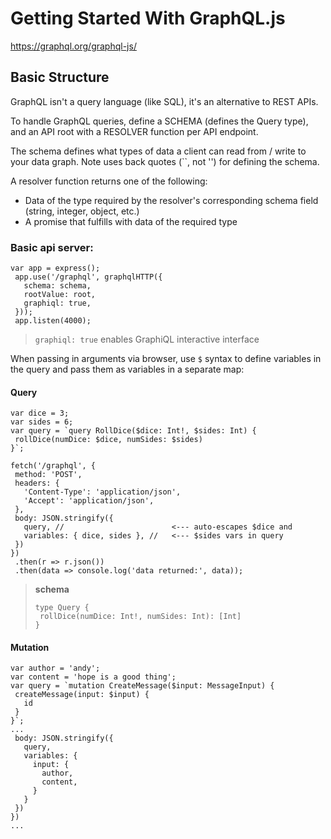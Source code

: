 # Getting Started With GraphQL.js
https://graphql.org/graphql-js/

## Basic Structure
GraphQL isn't a query language (like SQL), it's an alternative to REST APIs.

To handle GraphQL queries, define a SCHEMA (defines the Query type),  and an API root with a RESOLVER function per API endpoint.

The schema defines what types of data a client can read from / write to your data graph.
Note uses back quotes (``, not '') for defining the schema.

A resolver function returns one of the following:
-  Data of the type required by the resolver's corresponding schema field (string, integer, object, etc.)
 - A promise that fulfills with data of the required type

### Basic api server:
~~~
var app = express();
 app.use('/graphql', graphqlHTTP({
   schema: schema,
   rootValue: root,
   graphiql: true,
 }));
 app.listen(4000);
~~~
> `graphiql: true` enables GraphiQL interactive interface


When passing in arguments via browser, use `$` syntax to define variables in the query and pass them as variables in a separate map:

#### Query
~~~
var dice = 3;
var sides = 6;
var query = `query RollDice($dice: Int!, $sides: Int) {
 rollDice(numDice: $dice, numSides: $sides)
}`;

fetch('/graphql', {
 method: 'POST',
 headers: {
   'Content-Type': 'application/json',
   'Accept': 'application/json',
 },
 body: JSON.stringify({
   query, //                        <--- auto-escapes $dice and
   variables: { dice, sides }, //   <--- $sides vars in query
 })
})
 .then(r => r.json())
 .then(data => console.log('data returned:', data));
~~~
> **schema**
> ~~~
> type Query {
>  rollDice(numDice: Int!, numSides: Int): [Int]
>}
>~~~
#### Mutation
~~~
var author = 'andy';
var content = 'hope is a good thing';
var query = `mutation CreateMessage($input: MessageInput) {
 createMessage(input: $input) {
   id
 }
}`;
...
 body: JSON.stringify({
   query,
   variables: {
     input: {
       author,
       content,
     }
   }
 })
})
...
~~~
